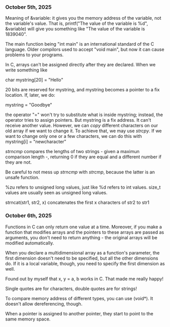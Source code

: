 ### October 5th, 2025

Meaning of &variable: it gives you the memory address of the variable, not the variable's value. 
That is, printf("The value of the variable is %d", &variable) will give you something like "The value of the variable is 1839040". 

The main function being "int main" is an international standard of the C language. Older compilors used to accept "void main", but now it can cause problems to your programs. 

In C, arrays can't be assigned directly after they are declared. 
When we write something like

char mystring[20] = "Hello"

20 bits are reserved for mystring, and mystring becomes a pointer to a fix location. If, later, we do:

mystring = "Goodbye"

the operator "=" won't try to substitute what is inside mystring; instead, the operator tries to assign pointers. But mystring is a fix address. It can't receive another value. However, we can *copy* different characters on our old array if we want to change it. To achieve that, we may use *strcpy*. If we want to change only one or a few characters, we can do this with mystring[i] = "newcharacter"

*strncmp* compares the lengths of two strings - given a maximun comparison length -, returning 0 if they are equal and a different number if they are not. 

Be careful to not mess up *strncmp* with *strcmp*, because the latter is an unsafe function.

%zu refers to unsigned long values, just like %d refers to int values. 
size_t values are usually seen as unsigned long values. 

strncat(str1, str2, x) concatenates the first x characters of str2 to str1

### October 6th, 2025

Functions in C can only return one value at a time. 
Moreover, if you make a function that modifies arrays and the pointers to these arrays are passed as arguments, you don't need to return anything - the original arrays will be modified automatically. 

When you declare a multidimensional array as a function's parameter, the first dimension doesn't need to be specified, but all the other dimensions do. If it is a local variable, though, you need to specify the first dimension as well.

Found out by myself that x, y = a, b works in C. That made me really happy! 

Single quotes are for characters, double quotes are for strings!

To compare memory address of different types, you can use (void*). It doesn't allow dereferencing, though.

When a pointer is assigned to another pointer, they start to point to the same memory space. 
